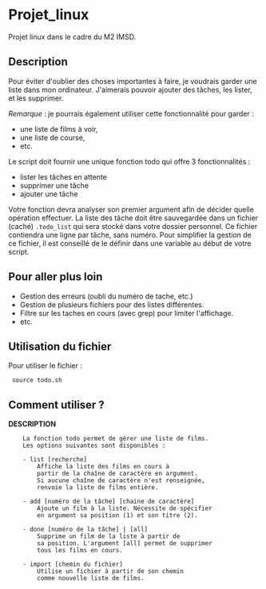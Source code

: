 # Projet_linux
Projet linux dans le cadre du M2 IMSD.


## Description 

Pour éviter d'oublier des choses importantes à faire, je voudrais garder une liste dans mon ordinateur. J'aimerais pouvoir ajouter des tâches, les lister, et les supprimer.

*Remarque* : je pourrais également utiliser cette fonctionnalité pour garder :

- une liste de films à voir,
- une liste de course,
- etc.

Le script doit fournir une unique fonction todo qui offre 3 fonctionnalités :

- lister les tâches en attente
- supprimer une tâche
- ajouter une tâche

Votre fonction devra analyser son premier argument afin de décider quelle opération effectuer. La liste des tâche doit être sauvegardée dans un fichier (caché) `.todo_list` qui sera stocké dans votre dossier personnel. Ce fichier contiendra une ligne par tâche, sans numéro. Pour simplifier la gestion de ce fichier, il est conseillé de le définir dans une variable au début de votre script.

## Pour aller plus loin 

- Gestion des erreurs (oubli du numéro de tache, etc.)
- Gestion de plusieurs fichiers pour des listes différentes.
- Filtre sur les taches en cours (avec grep) pour limiter l'affichage.
- etc.


## Utilisation du fichier

Pour utiliser le fichier : 

` source todo.sh`

## Comment utiliser ?


**DESCRIPTION**

		La fonction todo permet de gérer une liste de films. 
		Les options suivantes sont disponibles : 

		- list [recherche]
			Affiche la liste des films en cours à
			partir de la chaîne de caractère en argument. 
			Si aucune chaîne de caractère n'est renseignée, 
			renvoie la liste de films entière.

		- add [numéro de la tâche] [chaine de caractère]
			Ajoute un film à la liste. Nécessite de spécifier 
			en argument sa position (1) et son titre (2).

		- done [numéro de la tâche] | [all]	
			Supprime un film de la liste à partir de 
			sa position. L'argument [all] permet de supprimer
			tous les films en cours.

		- import [chemin du fichier]
			Utilise un fichier à partir de son chemin 
			comme nouvelle liste de films.


